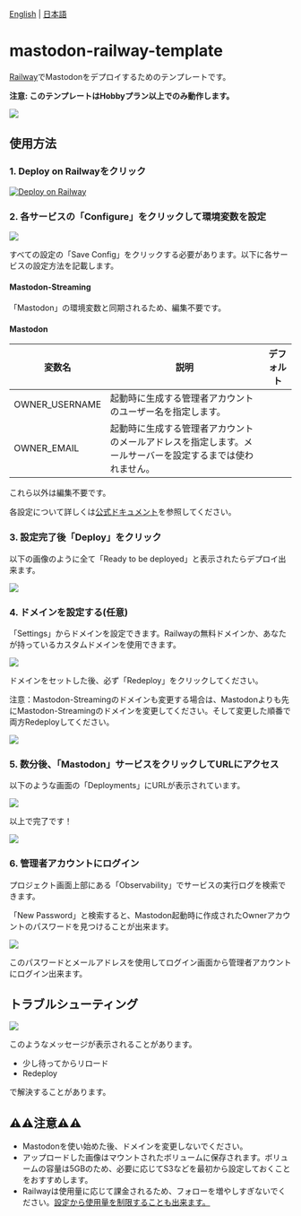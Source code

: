 [English](./README.md) | [日本語](./README_ja.md)

# mastodon-railway-template
[Railway](https://railway.app)でMastodonをデプロイするためのテンプレートです。

**注意: このテンプレートはHobbyプラン以上でのみ動作します。**

![](./images/deploy.gif)

## 使用方法

### 1. Deploy on Railwayをクリック

[![Deploy on Railway](https://railway.app/button.svg)](https://railway.app/template/Pa4Fcc?referralCode=mveF9L)

### 2. 各サービスの「Configure」をクリックして環境変数を設定
![](images/step2.png)

すべての設定の「Save Config」をクリックする必要があります。以下に各サービスの設定方法を記載します。

#### Mastodon-Streaming
「Mastodon」の環境変数と同期されるため、編集不要です。

#### Mastodon
| 変数名 | 説明 | デフォルト |
| --- | --- | --- |
| OWNER_USERNAME | 起動時に生成する管理者アカウントのユーザー名を指定します。| |
| OWNER_EMAIL | 起動時に生成する管理者アカウントのメールアドレスを指定します。メールサーバーを設定するまでは使われません。 | |

これら以外は編集不要です。

各設定について詳しくは[公式ドキュメント](https://docs.joinmastodon.org/admin/config/)を参照してください。

### 3. 設定完了後「Deploy」をクリック
以下の画像のように全て「Ready to be deployed」と表示されたらデプロイ出来ます。

![](images/step3.png)

### 4. ドメインを設定する(任意)
「Settings」からドメインを設定できます。Railwayの無料ドメインか、あなたが持っているカスタムドメインを使用できます。

![](images/setup4.png)

ドメインをセットした後、必ず「Redeploy」をクリックしてください。

注意：Mastodon-Streamingのドメインも変更する場合は、Mastodonよりも先にMastodon-Streamingのドメインを変更してください。そして変更した順番で両方Redeployしてください。

![](images/setup4-2.png)

### 5. 数分後、「Mastodon」サービスをクリックしてURLにアクセス
以下のような画面の「Deployments」にURLが表示されています。

![](images/step5.png)

以上で完了です！

![](images/step5-2.png)

### 6. 管理者アカウントにログイン
プロジェクト画面上部にある「Observability」でサービスの実行ログを検索できます。

「New Password」と検索すると、Mastodon起動時に作成されたOwnerアカウントのパスワードを見つけることが出来ます。

![](images/signin.png)

このパスワードとメールアドレスを使用してログイン画面から管理者アカウントにログイン出来ます。

## トラブルシューティング
![](images/trouble.png)

このようなメッセージが表示されることがあります。

- 少し待ってからリロード
- Redeploy

で解決することがあります。

## ⚠️⚠️注意⚠️⚠️
- Mastodonを使い始めた後、ドメインを変更しないでください。
- アップロードした画像はマウントされたボリュームに保存されます。ボリュームの容量は5GBのため、必要に応じてS3などを最初から設定しておくことをおすすめします。
- Railwayは使用量に応じて課金されるため、フォローを増やしすぎないでください。[設定から使用量を制限することも出来ます。](https://docs.railway.app/reference/usage-limits)
